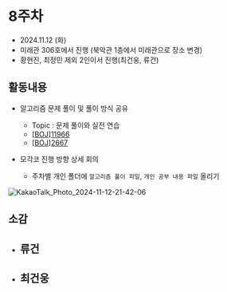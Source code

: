 # 8주차
- 2024.11.12 (화)
- 미래관 306호에서 진행 (북악관 1층에서 미래관으로 장소 변경)
- 황현진, 최정민 제외 2인이서 진행(최건웅, 류건)


## 활동내용
- 알고리즘 문제 풀이 및 풀이 방식 공유
  - Topic : 문제 풀이와 실전 연습
  - [[BOJ]11966](https://www.acmicpc.net/problem/11966)
  - [[BOJ]2667](https://www.acmicpc.net/problem/2667)

- 모각코 진행 방향 상세 회의
  - 주차별 개인 폴더에 `알고리즘 풀이 파일`, `개인 공부 내용 파일` 올리기

![KakaoTalk_Photo_2024-11-12-21-42-06](https://github.com/user-attachments/assets/f1bdb78a-1756-4d6f-a1d0-1632c3a9109a)



## 소감
- 류건
  - 
- 최건웅
  - 
